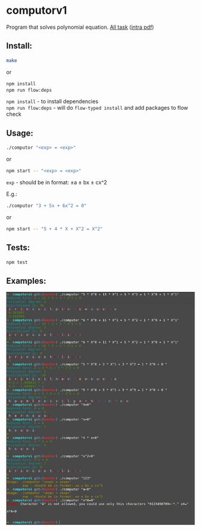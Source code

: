 # computorv1
 Program that solves polynomial equation. [All task](computorv1.en.pdf) ([intra pdf](https://cdn.intra.42.fr/pdf/pdf/1181/computorv1.en.pdf))
 
## Install:
 ```sh
 make
 ```
 or
 ```sh
 npm install
 npm run flow:deps
 ```
 `npm install` - to install dependencies
 <br/>
 `npm run flow:deps` - will do `flow-typed install` and add packages to flow check
 
## Usage:
 ```sh
 ./computor "<exp> = <exp>"
 ```
 or
 ```sh
 npm start -- "<exp> = <exp>"
 ```
`exp` - should be in format: ±a ± bx ± cx^2

E.g.:
 ```sh
 ./computor "3 + 5x + 6x^2 = 0"
 ```
 or
 ```sh
 npm start -- "5 + 4 * X + X^2 = X^2"
 ```
 
## Tests:
 ```sh
 npm test
 ```
## Examples: 
![Example](/assets/example.jpg)
